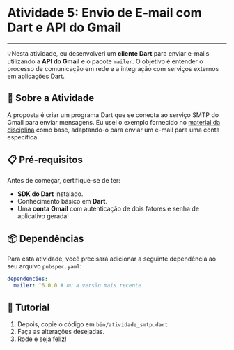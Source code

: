  # Atividade 5: Envio de E-mail com Dart e API do Gmail

---

💡Nesta atividade, eu desenvolveri um **cliente Dart** para enviar e-mails utilizando a **API do Gmail** e o pacote `mailer`. O objetivo é entender o processo de comunicação em rede e a integração com serviços externos em aplicações Dart.

## 🚀 Sobre a Atividade

A proposta é criar um programa Dart que se conecta ao serviço SMTP do Gmail para enviar mensagens. Eu usei o exemplo fornecido no [material da disciplina](https://github.com/ricdtaveira/mobdev-parte-01/blob/master/17-acesso-rede/README.md#174-smtp) como base, adaptando-o para enviar um e-mail para uma conta específica.

## 📋 Pré-requisitos

Antes de começar, certifique-se de ter:

* **SDK do Dart** instalado.
* Conhecimento básico em **Dart**.
* Uma **conta Gmail** com autenticação de dois fatores e senha de aplicativo gerada!

## 📦 Dependências

Para esta atividade, você precisará adicionar a seguinte dependência ao seu arquivo `pubspec.yaml`:

```yaml
dependencies:
  mailer: ^6.0.0 # ou a versão mais recente
```

## 🧩 Tutorial

1. Depois, copie o código em `bin/atividade_smtp.dart`.  
2. Faça as alterações desejadas.
3. Rode e seja feliz!
